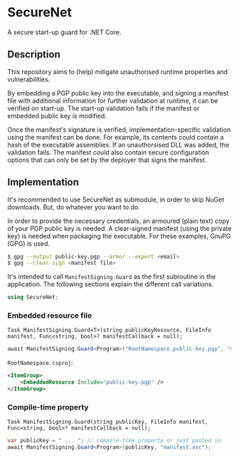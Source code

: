 
# SecureNet

A secure start-up guard for .NET Core.

## Description

This repository aims to (help) mitigate unauthorised runtime properties and vulnerabilities.

By embedding a PGP public key into the executable, and signing a manifest file with additional
information for further validation at runtime, it can be verified on start-up. The start-up
validation fails if the manifest or embedded public key is modified.

Once the manifest's signature is verified, implementation-specific validation using the manifest can
be done. For example, its contents could contain a hash of the executable assemblies. If an
unauthorsised DLL was added, the validation fails. The manifest could also contain secure
configuration options that can only be set by the deployer that signs the manifest.

## Implementation

It's recommended to use SecureNet as submodule, in order to skip NuGet downloads. But, do whatever
you want to do.

In order to provide the necessary credentials, an armoured (plain text) copy of your PGP public key
is needed. A clear-signed manifest (using the private key) is needed when packaging the executable.
For these examples, GnuPG (GPG) is used.

```bash
$ gpg --output public-key.pgp --armor --export <email>
$ gpg --clear-sign <manifest file>
```

It's intended to call `ManifestSigning.Guard` as the first subroutine in the application. The
following sections explain the different call variations.

```cs
using SecureNet;
```

### Embedded resource file

`Task ManifestSigning.Guard<T>(string publicKeyResource, FileInfo manifest, Func<string, bool>? manifestCallback = null);`

```cs
await ManifestSigning.Guard<Program>("RootNamespace.public-key.pgp", "manifest.asc");
```

`RootNamespace.csproj`:

```xml
<ItemGroup>
    <EmbeddedResource Include="public-key.pgp" />
</ItemGroup>
```

### Compile-time property

`Task ManifestSigning.Guard(string publicKey, FileInfo manifest, Func<string, bool>? manifestCallback = null);`

```cs
var publicKey = " ... "; // compile-time property or just pasted in
await ManifestSigning.Guard<Program>(publicKey, "manifest.asc");
```
